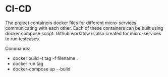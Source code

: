 # CI-CD

The project containers docker files for different micro-services communicating with each other. Each of these containers can be built using docker compose script. Github workflow is also created for micro-services to run testcases.

Commands:

- docker build -t tag -f filename .
- docker run tag
- docker-compose up --build
